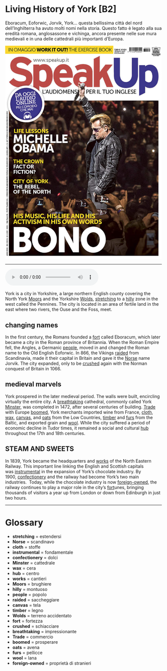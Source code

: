 # Living History of York   [B2]

Eboracum, Eoforwic, Jorvik, York... questa bellissima città del nord dell’Inghilterra ha avuto molti nomi nella storia. Questo fatto è legato alla sua eredità romana, anglosassone e vichinga, ancora presente nelle sue mura medievali e in una delle cattedrali più importanti d’Europa.

![](Living%20History%20of%20York.jpg)

--------------

<div>
<audio controls autoplay>
    <source src="https://raw.githubusercontent.com/dartie/speakup/main/2023-01/Living%20History%20of%20York.mp3" type="audio/mpeg">
</audio>
</div>


York is a city in Yorkshire, a large northern English county covering the North York [Moors](## "brughiere") and the Yorkshire [Wolds](## "terreno accidentato"), [stretching](## "estendersi") to a [hilly](## "montuoso") zone in the west called the Pennines. The city is located in an area of fertile land in the east where two rivers, the Ouse and the Foss, meet. 

## changing names
In the first century, the Romans founded a [fort](## "fortezza") called Eboracum, which later became a city in the Roman province of Britannia. When the Roman Empire fell, the Angles, a Germanic [people](## "popolo"), moved in and changed the Roman name to the Old English Eoforwic. In 866, the Vikings [raided](## "saccheggiare") from Scandinavia, made it their capital in Britain and gave it the [Norse](## "scandinavo") name Jorvik. The city expanded, only to be [crushed](## "schiacciare") again with the Norman conquest of Britain in 1066.

## medieval marvels
York prospered in the later medieval period. The walls were built, encircling virtually the entire city. A [breathtaking](## "impressionante") cathedral, commonly called York [Minster](## "cattedrale"), was completed in 1472, after several centuries of building. [Trade](## "commercio") with Europe [boomed](## "prosperare"), York merchants imported wine from France, [cloth](## "stoffe"), [wax](## "cera"), [canvas](## "tela"), and [oats](## "avena") from the Low Countries, [timber](## "legno") and [furs](## "pellicce") from the Baltic, and exported grain and [wool](## "lana"). While the city suffered a period of economic decline in Tudor times, it remained a social and cultural [hub](## "centro") throughout the 17th and 18th centuries. 

## STEAM AND SWEETS
In 1839, York became the headquarters and [works](## "cantieri") of the North Eastern Railway. This important line linking the English and Scottish capitals was [instrumental](## "fondamentale") in the expansion of York’s chocolate industry. By 1900, [confectionery](## "dolci") and the railway had become York’s two main industries. 
Today, while the chocolate industry is now [foreign-owned](## "proprietà di stranieri"), the railway continues to play a major role in the city’s [fort](## "fortezza")unes, bringing thousands of visitors a year up from London or down from Edinburgh in just two hours.

--------------

<div style = "display:block; clear:both; page-break-after:always;"></div>

# Glossary
* **stretching** = estendersi
* **Norse** = scandinavo
* **cloth** = stoffe
* **instrumental** = fondamentale
* **confectionery** = dolci
* **Minster** = cattedrale
* **wax** = cera
* **hub** = centro
* **works** = cantieri
* **Moors** = brughiere
* **hilly** = montuoso
* **people** = popolo
* **raided** = saccheggiare
* **canvas** = tela
* **timber** = legno
* **Wolds** = terreno accidentato
* **fort** = fortezza
* **crushed** = schiacciare
* **breathtaking** = impressionante
* **Trade** = commercio
* **boomed** = prosperare
* **oats** = avena
* **furs** = pellicce
* **wool** = lana
* **foreign-owned** = proprietà di stranieri
